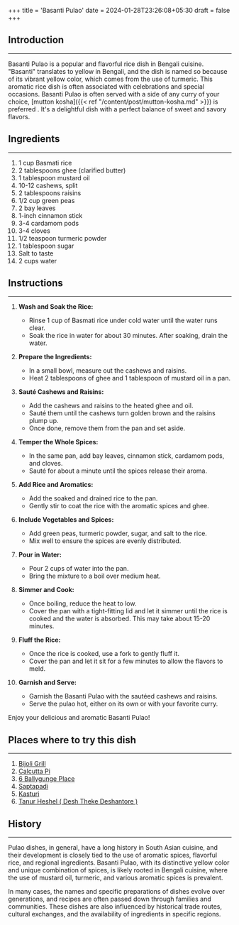 +++
title = 'Basanti Pulao'
date = 2024-01-28T23:26:08+05:30
draft = false
+++

## Introduction

---

Basanti Pulao is a popular and flavorful rice dish in Bengali cuisine. "Basanti" translates to yellow in Bengali, and the dish is named so because of its vibrant yellow color, which comes from the use of turmeric. This aromatic rice dish is often associated with celebrations and special occasions. Basanti Pulao is often served with a side of any curry of your choice, [mutton kosha]({{< ref "/content/post/mutton-kosha.md" >}}) is preferred . It's a delightful dish with a perfect balance of sweet and savory flavors.

## Ingredients

---

1. 1 cup Basmati rice
2. 2 tablespoons ghee (clarified butter)
3. 1 tablespoon mustard oil
4. 10-12 cashews, split
5. 2 tablespoons raisins
6. 1/2 cup green peas
7. 2 bay leaves
8. 1-inch cinnamon stick
9. 3-4 cardamom pods
10. 3-4 cloves
11. 1/2 teaspoon turmeric powder
12. 1 tablespoon sugar
13. Salt to taste
14. 2 cups water

## Instructions

---

1. **Wash and Soak the Rice:**

   - Rinse 1 cup of Basmati rice under cold water until the water runs clear.
   - Soak the rice in water for about 30 minutes. After soaking, drain the water.

2. **Prepare the Ingredients:**

   - In a small bowl, measure out the cashews and raisins.
   - Heat 2 tablespoons of ghee and 1 tablespoon of mustard oil in a pan.

3. **Sauté Cashews and Raisins:**

   - Add the cashews and raisins to the heated ghee and oil.
   - Sauté them until the cashews turn golden brown and the raisins plump up.
   - Once done, remove them from the pan and set aside.

4. **Temper the Whole Spices:**

   - In the same pan, add bay leaves, cinnamon stick, cardamom pods, and cloves.
   - Sauté for about a minute until the spices release their aroma.

5. **Add Rice and Aromatics:**

   - Add the soaked and drained rice to the pan.
   - Gently stir to coat the rice with the aromatic spices and ghee.

6. **Include Vegetables and Spices:**

   - Add green peas, turmeric powder, sugar, and salt to the rice.
   - Mix well to ensure the spices are evenly distributed.

7. **Pour in Water:**

   - Pour 2 cups of water into the pan.
   - Bring the mixture to a boil over medium heat.

8. **Simmer and Cook:**

   - Once boiling, reduce the heat to low.
   - Cover the pan with a tight-fitting lid and let it simmer until the rice is cooked and the water is absorbed. This may take about 15-20 minutes.

9. **Fluff the Rice:**

   - Once the rice is cooked, use a fork to gently fluff it.
   - Cover the pan and let it sit for a few minutes to allow the flavors to meld.

10. **Garnish and Serve:**
    - Garnish the Basanti Pulao with the sautéed cashews and raisins.
    - Serve the pulao hot, either on its own or with your favorite curry.

Enjoy your delicious and aromatic Basanti Pulao!

## Places where to try this dish

---

1. [Bijoli Grill](https://maps.app.goo.gl/nxyeGEUDzPwEam7q9)
2. [Calcutta Pi](https://maps.app.goo.gl/98MnRwFdowc4QhS78)
3. [6 Ballygunge Place](https://maps.app.goo.gl/Y3YqagaTTHaV2G3L6)
4. [Saptapadi](https://maps.app.goo.gl/1Hc6HCKF5Lx6fU2C9)
5. [Kasturi](https://maps.app.goo.gl/Gye4S2HAeB4YZ8cP9)
6. [Tanur Heshel ( Desh Theke Deshantore )](https://maps.app.goo.gl/Wj6qas9TGj2TkRrG6)

## History

---

Pulao dishes, in general, have a long history in South Asian cuisine, and their development is closely tied to the use of aromatic spices, flavorful rice, and regional ingredients. Basanti Pulao, with its distinctive yellow color and unique combination of spices, is likely rooted in Bengali cuisine, where the use of mustard oil, turmeric, and various aromatic spices is prevalent.

In many cases, the names and specific preparations of dishes evolve over generations, and recipes are often passed down through families and communities. These dishes are also influenced by historical trade routes, cultural exchanges, and the availability of ingredients in specific regions.
